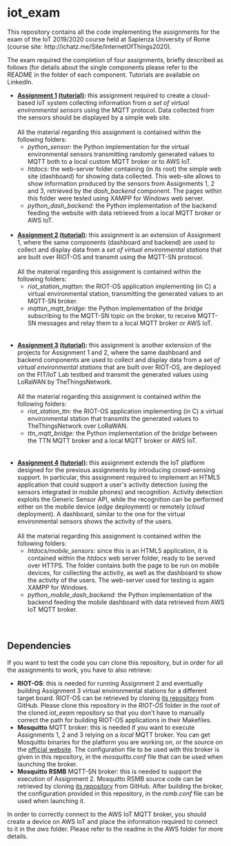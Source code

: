 <h1>iot_exam</h1>
This repository contains all the code implementing the assignments for the exam of the IoT 2019/2020 course held at
Sapienza University of Rome (course site: http://ichatz.me/Site/InternetOfThings2020).

The exam required the completion of four assignments, briefly described as follows (for details about the single 
components please refer to the README in the folder of each component. Tutorials are available on LinkedIn.
<ul>
    <li><b><a href="http://ichatz.me/Site/InternetOfThings2020-Assignment1">Assignment 1</a> <a href="https://www.linkedin.com/pulse/virtual-environmental-stations-publishing-values-aws-iot-bacocco">(tutorial)</a>: </b> this assignment 
    required to create a cloud-based IoT system collecting information from <em>
    a set of virtual environmental sensors</em> using the MQTT protocol. Data collected from the sensors should be 
    displayed by a simple web site. <br/><br/>All the material regarding this assignment is contained within the 
    following folders:
    <ul>
    <li><em>python_sensor: </em> the Python implementation for the virtual environmental sensors transmitting randomly 
    generated values to MQTT both to a local custom MQTT broker or to AWS IoT.</li>
    <li><em>htdocs: </em> the web-server folder containing (in its root) the simple web site (dashboard) for showing data collected.
    This web-site allows to show information produced by the sensors from Assignments 1, 2 and 3, retrieved by the <em>
    dash_backend</em> component. The pages within this folder were tested using XAMPP for Windows web server.
    </li>
    <li><em>python_dash_backend: </em> the Python implementation of the backend feeding the website with data retrieved from a 
    local MQTT broker or AWS IoT.
    <br/><br/></li>
    </ul></li>
    <li><b><a href="http://ichatz.me/Site/InternetOfThings2020-Assignment2">Assignment 2</a> <a href="https://www.linkedin.com/pulse/riot-os-virtual-environmental-stations-publishing-values-bacocco">(tutorial)</a>: </b> this assignment 
    is an extension of Assignment 1, where the same components (dashboard and backend) are used to collect and display 
    data from a <em>set of virtual environmental stations </em> that are built over RIOT-OS and transmit using the 
    MQTT-SN protocol. <br/><br/>All the material regarding this assignment is contained within the following folders:
    <ul>
        <li><em>riot_station_mqttsn: </em> the RIOT-OS application implementing (in C) a virtual environmental station, 
        transmitting the generated values to an MQTT-SN broker.</li>
        <li><em>mqttsn_mqtt_bridge: </em> the Python implementation of the <em>bridge</em> subscribing to the MQTT-SN
        topic on the broker, to receive MQTT-SN messages and relay them to a local MQTT broker or AWS IoT.</li>
    </ul> 
    <br/><br/></li>
    <li><b><a href="http://ichatz.me/Site/InternetOfThings2020-Assignment3">Assignment 3</a> <a href="https://www.linkedin.com/pulse/riot-os-virtual-environmental-stations-running-nodes-values-bacocco">(tutorial)</a>: </b> this assignment
    is another extension of the projects for Assignment 1 and 2, where the same dashboard and backend components are
    used to collect and display data from a <em>set of virtual environmental stations </em> that are built over RIOT-OS,
    are deployed on the FIT/IoT Lab testbed and transmit the generated values using LoRaWAN by TheThingsNetwork.
    <br/><br/>All the material regarding this assignment is contained within the following folders:
    <ul>
        <li><em>riot_station_ttn: </em> the RIOT-OS application implementing (in C) a virtual environmental station that
        transmits the generated values to TheThingsNetwork over LoRaWAN.</li>
        <li><em>ttn_mqtt_bridge: </em> the Python implementation of the <em>bridge</em> between the TTN MQTT broker and 
        a local MQTT broker or AWS IoT.</li>
    </ul>
    <br/><br/></li>
    <li><b><a href="http://ichatz.me/Site/InternetOfThings2020-Assignment4">Assignment 4</a> <a href="https://www.linkedin.com/pulse/crowd-sensing-application-based-html-5-running-mobile-bacocco">(tutorial)</a>: </b> this assignment 
    extends the IoT platform designed for the previous assignments by introducing crowd-sensing support. In particular, 
    this assignment required to implement an HTML5 application that could support a user's activity detection (using 
    the sensors integrated in mobile phones) and 
    recognition. Activity detection exploits the Generic Sensor API, while the recognition can be performed either
    on the mobile device (<em>edge</em> deployment) or remotely (<em>cloud</em> deployment). A dashboard, similar to the
    one for the virtual environmental sensors shows the activity of the users.
    <br/><br/>All the material regarding this assignment is contained within the following folders:
    <ul>
        <li><em>htdocs/mobile_sensors: </em> since this is an HTML5 application, it is contained within the <em>
        htdocs</em> web server folder, ready to be served over HTTPS. The folder contains both the page to be run
        on mobile devices, for collecting the activity, as well as the dashboard to show the activity of the users.
        The web-server used for testing is again XAMPP for Windows.</li>
        <li><em>python_mobile_dash_backend: </em> the Python implementation of the backend feeding the mobile dashboard
         with data retrieved from AWS IoT MQTT broker.</li>
    </ul>
    <br/><br/></li>
</ul>
<h2>Dependencies</h2>
If you want to test the code you can clone this repository, but in order for all the assignments to work, you have to
also retrieve:
<ul>
    <li><b>RIOT-OS</b>: this is needed for running Assignment 2 and eventually building Assignment 3 virtual 
    environmental stations for a different target board. RIOT-OS can be retrieved by cloning 
    <a href="https://github.com/RIOT-OS/RIOT.git">its repository</a> from GitHub. Please clone this repository in the 
    <em>RIOT-OS</em> folder in the root of the cloned <em>iot_exam</em> repository so that you don't have to manually 
    correct the path for building RIOT-OS applications in their Makefiles.</li>
    <li><b>Mosquitto</b> MQTT broker: this is needed if you want to execute Assignments 1, 2 and 3 relying on a 
    <em>local</em> MQTT broker. You can get Mosquitto binaries for the platform you are working on, or the source on the
    <a href="https://mosquitto.org/download/">official website</a>. The configuration file to be used with this broker 
    is given in this repository, in the <em>mosquitto.conf</em> file that can be used when launching the broker.</li>
    <li><b>Mosquitto RSMB</b> MQTT-SN broker: this is needed to support the execution of Assignment 2. Mosquitto RSMB
    source code can be retrieved by cloning <a href="https://github.com/eclipse/mosquitto.rsmb.git">its repository</a> 
    from GitHub. After building the broker, the configuration provided in this repository, in the <em>rsmb.conf</em> file
    can be used when launching it.</li>
</ul>
In order to correctly connect to the AWS IoT MQTT broker, you should create a device on AWS IoT and place the 
information required to connect to it in the <em>aws</em> folder. Please refer to the readme in the AWS folder for more 
details.

